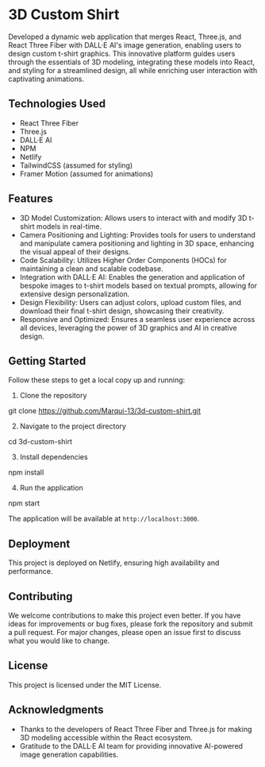 # 3D Custom Shirt

Developed a dynamic web application that merges React, Three.js, and React Three Fiber with DALL·E AI's image generation, enabling users to design custom t-shirt graphics. This innovative platform guides users through the essentials of 3D modeling, integrating these models into React, and styling for a streamlined design, all while enriching user interaction with captivating animations.

## Technologies Used

- React Three Fiber
- Three.js
- DALL·E AI
- NPM
- Netlify
- TailwindCSS (assumed for styling)
- Framer Motion (assumed for animations)

## Features

- 3D Model Customization: Allows users to interact with and modify 3D t-shirt models in real-time.
- Camera Positioning and Lighting: Provides tools for users to understand and manipulate camera positioning and lighting in 3D space, enhancing the visual appeal of their designs.
- Code Scalability: Utilizes Higher Order Components (HOCs) for maintaining a clean and scalable codebase.
- Integration with DALL·E AI: Enables the generation and application of bespoke images to t-shirt models based on textual prompts, allowing for extensive design personalization.
- Design Flexibility: Users can adjust colors, upload custom files, and download their final t-shirt design, showcasing their creativity.
- Responsive and Optimized: Ensures a seamless user experience across all devices, leveraging the power of 3D graphics and AI in creative design.

## Getting Started

Follow these steps to get a local copy up and running:

1. Clone the repository

git clone https://github.com/Marqui-13/3d-custom-shirt.git


2. Navigate to the project directory

cd 3d-custom-shirt


3. Install dependencies

npm install


4. Run the application

npm start


The application will be available at `http://localhost:3000`.

## Deployment

This project is deployed on Netlify, ensuring high availability and performance.

## Contributing

We welcome contributions to make this project even better. If you have ideas for improvements or bug fixes, please fork the repository and submit a pull request. For major changes, please open an issue first to discuss what you would like to change.

## License

This project is licensed under the MIT License.

## Acknowledgments

- Thanks to the developers of React Three Fiber and Three.js for making 3D modeling accessible within the React ecosystem.
- Gratitude to the DALL·E AI team for providing innovative AI-powered image generation capabilities.